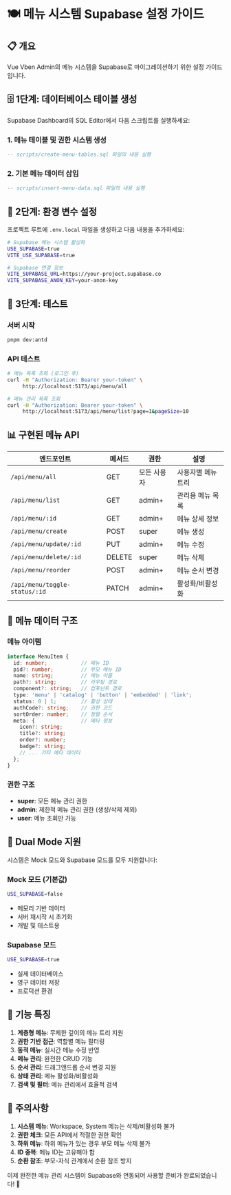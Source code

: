 # 🍽️ 메뉴 시스템 Supabase 설정 가이드

## 📋 개요

Vue Vben Admin의 메뉴 시스템을 Supabase로 마이그레이션하기 위한 설정 가이드입니다.

## 🗄️ 1단계: 데이터베이스 테이블 생성

Supabase Dashboard의 SQL Editor에서 다음 스크립트를 실행하세요:

### 1. 메뉴 테이블 및 권한 시스템 생성
```sql
-- scripts/create-menu-tables.sql 파일의 내용 실행
```

### 2. 기본 메뉴 데이터 삽입
```sql
-- scripts/insert-menu-data.sql 파일의 내용 실행
```

## 🔧 2단계: 환경 변수 설정

프로젝트 루트에 `.env.local` 파일을 생성하고 다음 내용을 추가하세요:

```bash
# Supabase 메뉴 시스템 활성화
USE_SUPABASE=true
VITE_USE_SUPABASE=true

# Supabase 연결 정보
VITE_SUPABASE_URL=https://your-project.supabase.co
VITE_SUPABASE_ANON_KEY=your-anon-key
```

## 🚀 3단계: 테스트

### 서버 시작
```bash
pnpm dev:antd
```

### API 테스트
```bash
# 메뉴 목록 조회 (로그인 후)
curl -H "Authorization: Bearer your-token" \
     http://localhost:5173/api/menu/all

# 메뉴 관리 목록 조회
curl -H "Authorization: Bearer your-token" \
     http://localhost:5173/api/menu/list?page=1&pageSize=10
```

## 📊 구현된 메뉴 API

| 엔드포인트 | 메서드 | 권한 | 설명 |
|----------|--------|------|------|
| `/api/menu/all` | GET | 모든 사용자 | 사용자별 메뉴 트리 |
| `/api/menu/list` | GET | admin+ | 관리용 메뉴 목록 |
| `/api/menu/:id` | GET | admin+ | 메뉴 상세 정보 |
| `/api/menu/create` | POST | super | 메뉴 생성 |
| `/api/menu/update/:id` | PUT | admin+ | 메뉴 수정 |
| `/api/menu/delete/:id` | DELETE | super | 메뉴 삭제 |
| `/api/menu/reorder` | POST | admin+ | 메뉴 순서 변경 |
| `/api/menu/toggle-status/:id` | PATCH | admin+ | 활성화/비활성화 |

## 🎯 메뉴 데이터 구조

### 메뉴 아이템
```typescript
interface MenuItem {
  id: number;           // 메뉴 ID
  pid?: number;         // 부모 메뉴 ID
  name: string;         // 메뉴 이름
  path?: string;        // 라우팅 경로
  component?: string;   // 컴포넌트 경로
  type: 'menu' | 'catalog' | 'button' | 'embedded' | 'link';
  status: 0 | 1;        // 활성 상태
  authCode?: string;    // 권한 코드
  sortOrder: number;    // 정렬 순서
  meta: {               // 메타 정보
    icon?: string;
    title?: string;
    order?: number;
    badge?: string;
    // ... 기타 메타 데이터
  };
}
```

### 권한 구조
- **super**: 모든 메뉴 관리 권한
- **admin**: 제한적 메뉴 관리 권한 (생성/삭제 제외)
- **user**: 메뉴 조회만 가능

## 🔄 Dual Mode 지원

시스템은 Mock 모드와 Supabase 모드를 모두 지원합니다:

### Mock 모드 (기본값)
```bash
USE_SUPABASE=false
```
- 메모리 기반 데이터
- 서버 재시작 시 초기화
- 개발 및 테스트용

### Supabase 모드
```bash
USE_SUPABASE=true
```
- 실제 데이터베이스
- 영구 데이터 저장
- 프로덕션 환경

## 🎉 기능 특징

1. **계층형 메뉴**: 무제한 깊이의 메뉴 트리 지원
2. **권한 기반 접근**: 역할별 메뉴 필터링
3. **동적 메뉴**: 실시간 메뉴 수정 반영
4. **메뉴 관리**: 완전한 CRUD 기능
5. **순서 관리**: 드래그앤드롭 순서 변경 지원
6. **상태 관리**: 메뉴 활성화/비활성화
7. **검색 및 필터**: 메뉴 관리에서 효율적 검색

## 🚨 주의사항

1. **시스템 메뉴**: Workspace, System 메뉴는 삭제/비활성화 불가
2. **권한 체크**: 모든 API에서 적절한 권한 확인
3. **하위 메뉴**: 하위 메뉴가 있는 경우 부모 메뉴 삭제 불가
4. **ID 중복**: 메뉴 ID는 고유해야 함
5. **순환 참조**: 부모-자식 관계에서 순환 참조 방지

이제 완전한 메뉴 관리 시스템이 Supabase와 연동되어 사용할 준비가 완료되었습니다! 🎉
